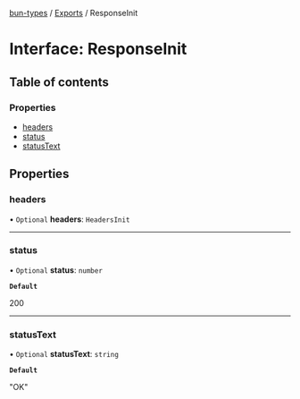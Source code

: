 [bun-types](https://github.com/oven-sh/bun-types/blob/master/api-docs/README.md) / [Exports](https://github.com/oven-sh/bun-types/blob/master/api-docs/modules.md) / ResponseInit

# Interface: ResponseInit

## Table of contents

### Properties

- [headers](https://github.com/oven-sh/bun-types/blob/master/api-docs/interfaces/ResponseInit.md#headers)
- [status](https://github.com/oven-sh/bun-types/blob/master/api-docs/interfaces/ResponseInit.md#status)
- [statusText](https://github.com/oven-sh/bun-types/blob/master/api-docs/interfaces/ResponseInit.md#statustext)

## Properties

### headers

• `Optional` **headers**: `HeadersInit`

___

### status

• `Optional` **status**: `number`

**`Default`**

200

___

### statusText

• `Optional` **statusText**: `string`

**`Default`**

"OK"
